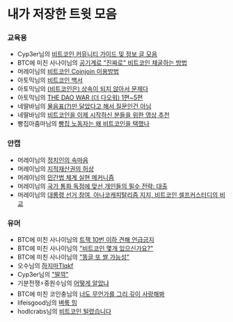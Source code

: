 # 내가 저장한 트윗 모음

### 교육용
- Cyp3er님의 [비트코인 커뮤니티 가이드 및 정보 글 모음](https://x.com/cyp3er/status/1886656144229421553)
- BTC에 미친 사나이님의 [공기계로 "진짜로" 비트코인 채굴하는 방법](https://x.com/nestedSegwit/status/1705967432777838712)
- 머레이님의 [비트코인 Coinjoin 이용방법](https://x.com/murray_n_r/status/1933136522242671020)
- 아토믹님의 [비트코인 백서](https://x.com/atomicBTC/status/1838505995850649794)
- 아토믹님의 [(비트코인은) 상속이 되지 않아서 문제다](https://x.com/atomicBTC/status/1891429925430710687)
- 아토믹님의 [THE DAO WAR (더 다오워) 1편~5편](https://x.com/atomicBTC/status/1601742127297617923)
- 네딸바님의 [물음표(?)만 달았다고 해서 질문인건 아님](https://x.com/nldd21/status/1899621629061398581)
- 네딸바님의 [비트코인을 이제 시작하신 분들을 위한 영상 추천](https://x.com/nldd21/status/1860709287481467109)
- 빵집아줌마님의 [빵집 노동자는 왜 비트코인을 택했나](https://x.com/yunyoungjnag/status/1944609873658069169)

### 안캡
- 머레이님의 [정치인의 속마음](https://x.com/murray_n_r/status/1936216255268372719)
- 머레이님의 [지적재산권의 허상](https://x.com/murray_n_r/status/1936027377899126921)
- 머레이님의 [민간법 체계 실현 메커니즘](https://x.com/murray_n_r/status/1919667190175060365)
- 머레이님의 [국가 통화 독점에 맞선 개인들의 필수 전략: 대출](https://x.com/murray_n_r/status/1927276654105182560)
- 머레이님의 [대롱령 선거 참여, 아나코캐피탈리즘 지지, 비트코인 셀프커스터디의 비교](https://x.com/murray_n_r/status/1922115160023695386)

### 유머
- BTC에 미친 사나이님의 [트잭 10번 이하 견해 언급금지](https://x.com/nestedSegwit/status/1757713218821337441)
- BTC에 미친 사나이님의 ["비트코인 몇개 있으신가요?"](https://x.com/nestedSegwit/status/1831641600088514806)
- BTC에 미친 사나이님의 ["똥글 또 쌀 가능성"](https://x.com/nestedsegwit/status/1880809322583937138?s=46&t=vL-DtBaauExnBKoZPRSnaw)
- 오수님의 [하지마Tlqkf](https://x.com/123aa75439260/status/1669200851259494402)
- Cyp3er님의 ["딸깍"](https://x.com/cyp3er/status/1948308568471752894?s=46&t=vL-DtBaauExnBKoZPRSnaw)️
- 기분전쟁⚡️중원수님의 [어떻게 알았냐](https://x.com/1zza_nasa/status/1870794220791107826?s=46&t=vL-DtBaauExnBKoZPRSnaw)
- BTC에 미친 코인충님의 [너도 무언가를 그리 깊이 사랑해봐](https://x.com/CoinsectChris/status/1948361572868354493)
- lifeisgood님의 [벼룩 밈](https://x.com/lifeisgoodBTC/status/1734093036672729147)
- hodlcrabs님의 [비트코인 털렸습니다](https://x.com/hodlcrabs/status/1948262325557035389?s=46&t=vL-DtBaauExnBKoZPRSnaw)

